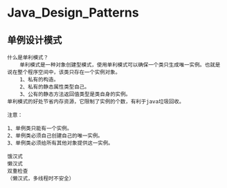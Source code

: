 # Java_Design_Patterns
单例设计模式
------------
    什么是单利模式？
    	单利模式是一种对象创建型模式，使用单利模式可以确保一个类只生成唯一实例。也就是说在整个程序空间中，该类只存在一个实例对象。
    	1、私有的构造。
    	2、私有的静态属性类型自己。
    	3、公有的静态方法返回值类型是类自身的实例。
    单利模式的好处节省内存资源，它限制了实例的个数，有利于java垃圾回收。
    
    注意：
    
    1、单例类只能有一个实例。
    2、单例类必须自己创建自己的唯一实例。
    3、单例类必须给所有其他对象提供这一实例。
    
    饿汉式
    懒汉式
    双重检查
    （懒汉式，多线程时不安全）
